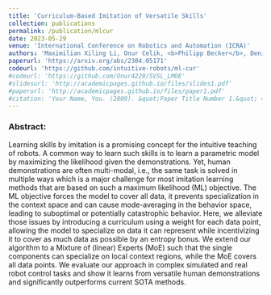 ```yaml
---
title: 'Curriculum-Based Imitation of Versatile Skills'
collection: publications
permalink: /publication/mlcur
date: 2023-05-29
venue: 'International Conference on Robotics and Automation (ICRA)'
authors: 'Maximilian Xiling Li, Onur Celik, <b>Philipp Becker</b>, Denis Blessing, Rudolf Lioutikov, Gerhard Neumann'
paperurl: 'https://arxiv.org/abs/2304.05171'
codeurl: 'https://github.com/intuitive-robots/ml-cur'
#codeurl: 'https://github.com/Onur4229/SVSL_LMOE'
#slidesurl: 'http://academicpages.github.io/files/slides1.pdf'
#paperurl: 'http://academicpages.github.io/files/paper1.pdf'
#citation: 'Your Name, You. (2009). &quot;Paper Title Number 1.&quot; <i>Journal 1</i>. 1(1).'
---
```


<p>
<h3> Abstract: </h3>
Learning skills by imitation is a promising concept for the intuitive teaching of robots. A common way to learn such skills is to learn a parametric model by maximizing the likelihood given the demonstrations. Yet, human demonstrations are often multi-modal, i.e., the same task is solved in multiple ways which is a major challenge for most imitation learning methods that are based on such a maximum likelihood (ML) objective. The ML objective forces the model to cover all data, it prevents specialization in the context space and can cause mode-averaging in the behavior space, leading to suboptimal or potentially catastrophic behavior. Here, we alleviate those issues by introducing a curriculum using a weight for each data point, allowing the model to specialize on data it can represent while incentivizing it to cover as much data as possible by an entropy bonus. We extend our algorithm to a Mixture of (linear) Experts (MoE) such that the single components can specialize on local context regions, while the MoE covers all data points. We evaluate our approach in complex simulated and real robot control tasks and show it learns from versatile human demonstrations and significantly outperforms current SOTA methods.
</p>